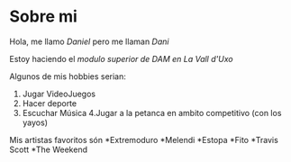 # Sobre mi
Hola, me llamo *Daniel* pero me llaman *Dani*

Estoy haciendo el *modulo superior de DAM en La Vall d'Uxo*

Algunos de mis hobbies serian:
1. Jugar VideoJuegos
2. Hacer deporte
3. Escuchar Música
4.Jugar a la petanca en ambito competitivo (con los yayos)
  




Mis artistas favoritos són
*Extremoduro
*Melendi
*Estopa
*Fito
*Travis Scott
*The Weekend
